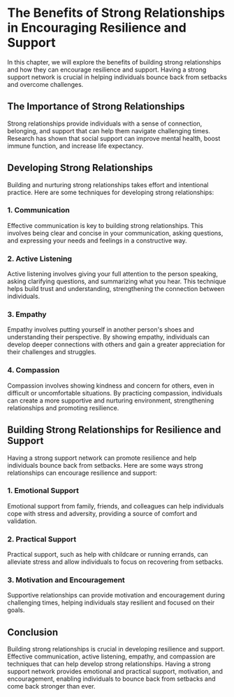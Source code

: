 The Benefits of Strong Relationships in Encouraging Resilience and Support
====================================================================================================================

In this chapter, we will explore the benefits of building strong relationships and how they can encourage resilience and support. Having a strong support network is crucial in helping individuals bounce back from setbacks and overcome challenges.

The Importance of Strong Relationships
--------------------------------------

Strong relationships provide individuals with a sense of connection, belonging, and support that can help them navigate challenging times. Research has shown that social support can improve mental health, boost immune function, and increase life expectancy.

Developing Strong Relationships
-------------------------------

Building and nurturing strong relationships takes effort and intentional practice. Here are some techniques for developing strong relationships:

### 1. Communication

Effective communication is key to building strong relationships. This involves being clear and concise in your communication, asking questions, and expressing your needs and feelings in a constructive way.

### 2. Active Listening

Active listening involves giving your full attention to the person speaking, asking clarifying questions, and summarizing what you hear. This technique helps build trust and understanding, strengthening the connection between individuals.

### 3. Empathy

Empathy involves putting yourself in another person's shoes and understanding their perspective. By showing empathy, individuals can develop deeper connections with others and gain a greater appreciation for their challenges and struggles.

### 4. Compassion

Compassion involves showing kindness and concern for others, even in difficult or uncomfortable situations. By practicing compassion, individuals can create a more supportive and nurturing environment, strengthening relationships and promoting resilience.

Building Strong Relationships for Resilience and Support
--------------------------------------------------------

Having a strong support network can promote resilience and help individuals bounce back from setbacks. Here are some ways strong relationships can encourage resilience and support:

### 1. Emotional Support

Emotional support from family, friends, and colleagues can help individuals cope with stress and adversity, providing a source of comfort and validation.

### 2. Practical Support

Practical support, such as help with childcare or running errands, can alleviate stress and allow individuals to focus on recovering from setbacks.

### 3. Motivation and Encouragement

Supportive relationships can provide motivation and encouragement during challenging times, helping individuals stay resilient and focused on their goals.

Conclusion
----------

Building strong relationships is crucial in developing resilience and support. Effective communication, active listening, empathy, and compassion are techniques that can help develop strong relationships. Having a strong support network provides emotional and practical support, motivation, and encouragement, enabling individuals to bounce back from setbacks and come back stronger than ever.
